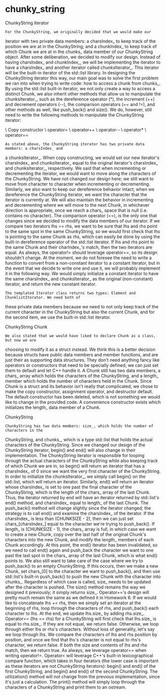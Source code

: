 # chunky_string

ChunkyString Iterator

    For the ChunkyString, we originally decided that we would make our
iterator with two private data members: a charsIndex_ to keep track of the position we are
at in the ChunkyString; and a chunkIndex_ to keep track of which Chunk we are at in the 
chunks_ data member of our ChunkyString object.
    After some deliberation, we decided to modify our design. Instead of having charsIndex_
and chunkIndex_, we will be implementing the iterator to have a charsIndex_ and another 
iterator called chunksIterator_. This iterator will be the built-in iterator of the
std::list library. In designing the ChunkyString iterator this way, our main goal was to 
solve the first problem we ran into when trying to write code: how to access a chunk from 
chunks_.
    By using the std::list built-in iterator, we not only create a way to access a distinct
Chunk, we also inherit other methods that allow us to manipulate the chunksIterator_, such as 
the dereference operator (*), the increment (++) and decrement operators (--), the comparison 
operators (== and !=), and other methods as well, like push_back() and size().
    We do, however, still need to write the following methods to manipulate the ChunkyString 
iterator:

\\ Copy constructor
\\ operator=
\\ operator++
\\ operator--
\\ operator*
\\ operator==

    As stated above, the ChunkyString iterator has two private data members: a charsIndex_ and
a chunksIterator_. When copy constructing, we would set our new iterator's charsIndex_ and 
chunksIterator_ equal to the original iterator's charsIndex_ and chunksIterator_, respectively.
   We said that when incrementing or decrementing the iterator, we would want 
to move along the characters of the ChunkyString. We have not changed our design here; we still
want to move from character to character when incrementing or decrementing. Similarly, we also 
want to keep our dereference behavior intact; when we dereference the ChunkyString iterator, we
want the character that the iterator is currently at. We will also maintain the behavior in
incrementing and decrementing where we will move to the next Chunk, in whichever direction is 
appropriate, once we reach a chars_ space that is null (i.e. contains no character).
    The comparison operator (==), is the only one that changes since we decided to modify the data 
members of our iterator. If we compare two iterators lhs == rhs, we want to be sure that lhs and 
rhs point to the same spot in the same ChunkyString, so we would first check that lhs is pointing 
to the same Chunk as rhs, which can easily be done by using the built-in dereference operator of
the std::list iterator. If lhs and rhs point to the same Chunk and their charIndex_'s match, then
the two iterators are equal. As always, the operator!= should leverage operator==, so its design 
shouldn't change.
    At the moment, we do not foresee the need to write a function to convert from a non-constant
iterator to a constant iterator, but in the event that we decide to write one and use it, we will
probably implement it in the following way. We would simply initialize a constant iterator to have
the same charsIndex_ and chunksIterator_ as the original (non-constant) iterator, and return the
new constant iterator.

    The templated Iterator class returns two types: Element and ChunklistIterator. We need both of
these private data members because we need to not only keep track of the current character in the 
ChunkyString but also the current Chunk, and for the second item, we use the built-in std::list 
iterator.

ChunkyString Chunk

    We also stated that we would have liked to declare Chunk as a class, but now we are
choosing to modify it as a struct instead. We think this is a better decision because structs have
public data members and member functions, and are just their as supporting data structures. They
don't need anything fancy like operators or constructors that need to be specially defined; we can
just set them to default and let C++ handle it.
    A Chunk still has two data members, a chars_ array which holds the characters of the ChunkyString,
and a length_ member which holds the number of characters held in the Chunk. Since Chunk is a struct
and its behavior isn't really that complicated, we chose to make the copy constructor, assignment 
operator, and destructor default. The default constructor has been deleted, which is not something
we would like to change in the provided code. A convenience constructor exists which initializes
the length_ data member of a Chunk.

ChunkyString

    ChunkyString has two data members: size_, which holds the number of characters in the 
ChunkyString, and chunks_, which is a type std::list that holds the actual characters of the 
ChunkyString. Since we changed our design of the ChunkyString iterator, begin() and end() will
also change in their implementation.
    The ChunkyString iterator is responsible for looping through the actual characters of the
ChunkyString while also keeping track of which Chunk we are in, so begin() will return an iterator
that has a charsIndex_ of 0 since we want the very first character of the ChunkyString. In order to
initialize the chunksIterator_, we simply call begin() on the std::list, which will return an 
iterator. Similarly, end() will return an iterator whose charsIndex_ is set to one past the final
character of the ChunkyString, which is the length of the chars_ array of the last Chunk. Thus, 
the iterator returned by end will have an iterator returned by std::list's end() method, and 
charsIndex_ equal to length_ of the last Chunk.
    The push_back() method will change slightly since the iterator changed; the strategy is to
call end() and examine the charsIndex_ of the iterator. If the charsIndex_ is less than
(CHUNKSIZE - 2), then we can just set chars_[charsIndex_] equal to the character we're trying
to push_back(). If length_ is (CHUNKSIZE - 1), the chars_ array is full, in which case we want
to create a new Chunk, copy over the last half of the original Chunk's characters into the new
Chunk, and modify the length_ members of each Chunk accordingly. At this point, the end() iterator
has been invalidated, so we need to call end() again and push_back the character we want to one 
past the last spot in the chars_ array of the last Chunk, which is what end() points to. We also
still want to take care of the case where we try to push_back() to an empty ChunkyString. If this 
occurs, then we make a new Chunk, set chars_[0] to the character we want to push_back(), and then
use std::list's built-in push_back() to push the new Chunk with the character into chunks_.
Regardless of which case is called, size_ needs to be updated after the character is pushed.
    The size() method remains the way we designed it previously; it simply returns size_.
    Operator+='s design will pretty much remain the same as we defined it in Homework 6. If we 
would like to concatenate lhs += rhs, then we simply set an iterator at the beginning of rhs, 
loop through the characters of rhs, and push_back() each character to lhs. At the end, we update 
lhs.size_ by adding rhs.size_.
    Operator== (lhs == rhs) for a ChunkyString will first check that lhs.size_ is equal to rhs.size_.
If they are not equal, we return false. Otherwise, we loop through either lhs or rhs's characters.
Without loss of generality, let's say we loop through lhs. We compare the characters of lhs and rhs
position by position, and once we find that lhs's character is not equal to rhs's character, we
return false. If both the size and contents of lhs and rhs match, then we return true. As always,
we leverage operator== when writing operator!=.
    Operator< will leverage C++'s built-in lexicographical compare function, which takes in four
iterators (the lower case is important as these iterators are not ChunkyString iterators): begin()
and end() of the first ChunkyString, and begin() and end() of the second ChunkyString.
    The utilization() method will not change from the previous implementation, since it's just a calculation.
    The print() method will simply loop through the characters of a ChunkyString and print them
to an ostream.
